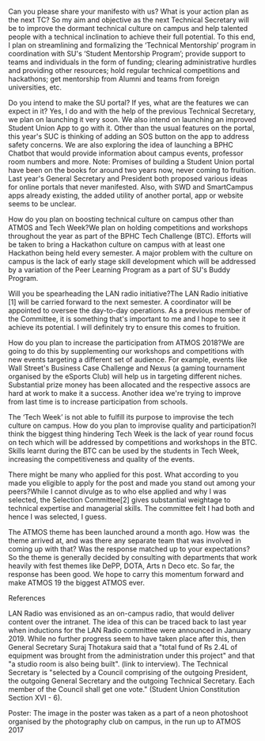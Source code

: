 
Can you please share your manifesto with us? What is your action plan as the next TC? So my aim and objective as the next Technical Secretary will be to improve the dormant technical culture on campus and help talented people with a technical inclination to achieve their full potential. To this end, I plan on streamlining and formalizing the ‘Technical Mentorship’ program in coordination with SU's ‘Student Mentorship Program’; provide support to teams and individuals in the form of funding; clearing administrative hurdles and providing other resources; hold regular technical competitions and hackathons; get mentorship from Alumni and teams from foreign universities, etc.


Do you intend to make the SU portal? If yes, what are the features we can expect in it? Yes, I do and with the help of the previous Technical Secretary, we plan on  launching it very soon. We also intend on launching an improved Student Union App  to go with it. Other than the usual features on the portal, this year's SUC is thinking of adding an SOS button on the app to address safety concerns. We are also exploring the idea of launching a BPHC Chatbot that would provide information about campus events, professor room numbers and more. Note: Promises of building a Student Union portal have been on the books for around two years now, never coming to fruition. Last year's General Secretary and President both proposed various ideas for online portals that never manifested. Also, with SWD and SmartCampus apps already existing, the added utility of another portal, app or website seems to be unclear.


How do you plan on boosting technical culture on campus other than ATMOS and Tech Week?We plan on holding competitions and workshops throughout the year as part of the BPHC Tech Challenge (BTC). Efforts will be taken to bring a Hackathon culture on campus with at least one Hackathon being held every semester. A major problem with the culture on campus is the lack of early stage skill development which will be addressed by a variation of the Peer Learning Program as a part of SU's Buddy Program.


Will you be spearheading the LAN radio initiative?The  LAN Radio initiative [1] will be carried forward to the next semester. A  coordinator will be appointed to oversee the day-to-day operations. As a  previous member of the Committee, it is something that's important to  me and I hope to see it achieve its potential. I will definitely try to  ensure this comes to fruition. 


How do you plan to increase the participation from ATMOS 2018?We are going to do this by supplementing our workshops and competitions with new events targeting a different set of audience.  For example, events like Wall Street's Business Case Challenge and Nexus (a gaming tournament organised by the eSports Club) will help us in targeting different niches. Substantial prize money has been allocated and the respective assocs are hard at work to make it a success. Another idea we're trying to improve from last time is to increase participation from schools. 


The ‘Tech Week’ is not able to fulfill its purpose to improvise the tech culture on campus. How do you plan to improvise quality and participation?I think the biggest thing hindering Tech Week is the lack of year round focus on tech which will be addressed by competitions and workshops in the BTC. Skills learnt during the BTC can be used by the students in Tech Week, increasing the competitiveness and quality of the events.


There might be many who applied for this post. What according to you made you eligible to apply for the post and made you stand out among your peers?While I cannot divulge as to who else applied and why I was selected, the Selection Committee[2] gives substantial weightage to technical expertise and managerial skills. The committee felt I had both and hence I was selected, I guess.


The ATMOS theme has been launched around a month ago. How was&nbsp; the theme arrived at, and was there any separate team that was involved in coming up with that? Was the response matched up to your expectations?So the theme is generally decided by consulting with departments that work heavily with fest themes like DePP, DOTA, Arts n Deco etc. So far, the response has been good. We hope to carry this momentum forward and make ATMOS 19 the biggest ATMOS ever.


References



LAN Radio was envisioned as an on-campus radio, that would deliver content over the intranet. The idea of this can be traced back to last year when inductions for the LAN Radio committee were announced in January 2019. While no further progress seem to have taken place after this, then General Secretary Suraj Thotakura said that a "total fund of Rs 2.4L of equipment was brought from the administration under this project" and that "a studio room is also being built". (link to interview).
The Technical Secretary is "selected by a Council comprising of the outgoing President, the outgoing General Secretary and the outgoing Technical Secretary. Each member of the Council shall get one vote." (Student Union Constitution Section XVI - 6). 



Poster: The image in the poster was taken as a part of a neon photoshoot organised by the photography club on campus, in the run up to ATMOS 2017 

